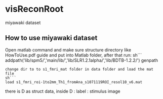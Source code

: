 # visReconRoot
miyawaki dataset
## How to use miyawaki dataset
Open matlab command and make sure structure directory like HowToUse.pdf guide and put into Matlab folder,
after that run:
sh```
addpath('lib/spm5/','main/lib/','lib/SLR1.2.1alpha/','lib/BDTB-1.2.2/')
genpath
```
change dir to to s1_fmri_mat folder in data folder and load the mat file
sh```
load s1_fmri_roi-1to2mm_Th1_fromAna_s1071119ROI_resol10_v6.mat 
```
there is D as struct data, inside D :
label : stimulus image